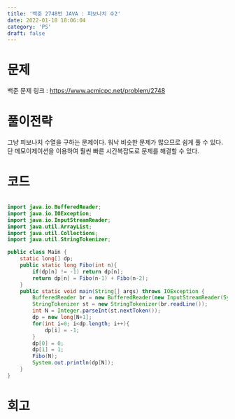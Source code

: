 ```yaml
---
title: '백준 2748번 JAVA : 피보나치 수2'
date: 2022-01-18 18:06:04
category: 'PS'
draft: false
---
```


# 문제

백준 문제 링크 : https://www.acmicpc.net/problem/2748

# 풀이전략

그냥 피보나치 수열을 구하는 문제이다. 워낙 비슷한 문제가 많으므로 쉽게 풀 수 있다. 단 메모이제이션을 이용하여 훨씬 빠른 시간복잡도로 문제를 해결할 수 있다.

# 코드

```java

import java.io.BufferedReader;
import java.io.IOException;
import java.io.InputStreamReader;
import java.util.ArrayList;
import java.util.Collections;
import java.util.StringTokenizer;

public class Main {
    static long[] dp;
    public static long Fibo(int n){
        if(dp[n] != -1) return dp[n];
        return dp[n] = Fibo(n-1) + Fibo(n-2);
    }
    public static void main(String[] args) throws IOException {
        BufferedReader br = new BufferedReader(new InputStreamReader(System.in));
        StringTokenizer st = new StringTokenizer(br.readLine());
        int N = Integer.parseInt(st.nextToken());
        dp = new long[N+1];
        for(int i=0; i<dp.length; i++){
            dp[i] = -1;
        }
        dp[0] = 0;
        dp[1] = 1;
        Fibo(N);
        System.out.println(dp[N]);
    }
}

```

# 회고

